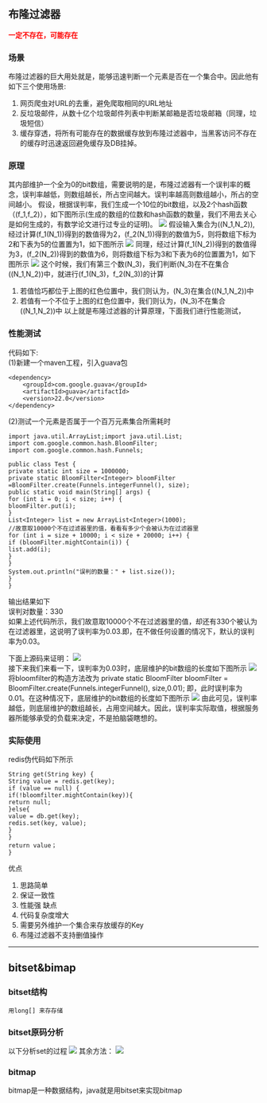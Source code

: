 ## 布隆过滤器
<font color=red>**一定不存在，可能存在**</font>

### 场景
布隆过滤器的巨大用处就是，能够迅速判断一个元素是否在一个集合中。因此他有如下三个使用场景:
1. 网页爬虫对URL的去重，避免爬取相同的URL地址
2. 反垃圾邮件，从数十亿个垃圾邮件列表中判断某邮箱是否垃圾邮箱（同理，垃圾短信）
3. 缓存穿透，将所有可能存在的数据缓存放到布隆过滤器中，当黑客访问不存在的缓存时迅速返回避免缓存及DB挂掉。

### 原理
其内部维护一个全为0的bit数组，需要说明的是，布隆过滤器有一个误判率的概念，误判率越低，则数组越长，所占空间越大。误判率越高则数组越小，所占的空间越小。
假设，根据误判率，我们生成一个10位的bit数组，以及2个hash函数（(f_1,f_2)），如下图所示(生成的数组的位数和hash函数的数量，我们不用去关心是如何生成的，有数学论文进行过专业的证明)。
![](../resources/bl1.jpg)
假设输入集合为((N_1,N_2)),经过计算(f_1(N_1))得到的数值得为2，(f_2(N_1))得到的数值为5，则将数组下标为2和下表为5的位置置为1，如下图所示
![](../resources/bl2.jpg)
同理，经过计算(f_1(N_2))得到的数值得为3，(f_2(N_2))得到的数值为6，则将数组下标为3和下表为6的位置置为1，如下图所示
![](../resources/bl3.jpg)
这个时候，我们有第三个数(N_3)，我们判断(N_3)在不在集合((N_1,N_2))中，就进行(f_1(N_3)，f_2(N_3))的计算
1. 若值恰巧都位于上图的红色位置中，我们则认为，(N_3)在集合((N_1,N_2))中
2. 若值有一个不位于上图的红色位置中，我们则认为，(N_3)不在集合((N_1,N_2))中
以上就是布隆过滤器的计算原理，下面我们进行性能测试，
 

### 性能测试
代码如下:  
(1)新建一个maven工程，引入guava包

```
<dependency>
    <groupId>com.google.guava</groupId>
    <artifactId>guava</artifactId>
    <version>22.0</version>
</dependency>
```

(2)测试一个元素是否属于一个百万元素集合所需耗时
```
import java.util.ArrayList;import java.util.List;
import com.google.common.hash.BloomFilter;
import com.google.common.hash.Funnels;

public class Test {
private static int size = 1000000;
private static BloomFilter<Integer> bloomFilter =BloomFilter.create(Funnels.integerFunnel(), size);
public static void main(String[] args) {
for (int i = 0; i < size; i++) {
bloomFilter.put(i);
}
List<Integer> list = new ArrayList<Integer>(1000);
//故意取10000个不在过滤器里的值，看看有多少个会被认为在过滤器里
for (int i = size + 10000; i < size + 20000; i++) {
if (bloomFilter.mightContain(i)) {
list.add(i);
}
}
System.out.println("误判的数量：" + list.size());
}
}
```

输出结果如下  
误判对数量：330  
如果上述代码所示，我们故意取10000个不在过滤器里的值，却还有330个被认为在过滤器里，这说明了误判率为0.03.即，在不做任何设置的情况下，默认的误判率为0.03。  

下面上源码来证明：
![](../resources/bl4.jpg)        
接下来我们来看一下，误判率为0.03时，底层维护的bit数组的长度如下图所示
![](../resources/bl5.jpg)
将bloomfilter的构造方法改为
private static BloomFilter<Integer> bloomFilter = BloomFilter.create(Funnels.integerFunnel(), size,0.01);
即，此时误判率为0.01。在这种情况下，底层维护的bit数组的长度如下图所示
![](../resources/bl6.jpg)
由此可见，误判率越低，则底层维护的数组越长，占用空间越大。因此，误判率实际取值，根据服务器所能够承受的负载来决定，不是拍脑袋瞎想的。

### 实际使用
redis伪代码如下所示
```
String get(String key) {
String value = redis.get(key);
if (value == null) {
if(!bloomfilter.mightContain(key)){
return null;
}else{
value = db.get(key);
redis.set(key, value);
}
}
return value；
}
```

优点
1. 思路简单
2. 保证一致性
3. 性能强
缺点
1. 代码复杂度增大
2. 需要另外维护一个集合来存放缓存的Key
3. 布隆过滤器不支持删值操作

---

## bitset&bimap
### bitset结构
    用long[] 来存存储

### bitset原码分析
以下分析set的过程
![](../resources/bs1.jpg)
其余方法：
![](../resources/bs2.jpg)

### bitmap
bitmap是一种数据结构，java就是用bitset来实现bitmap